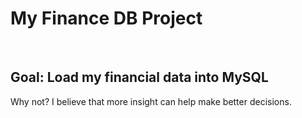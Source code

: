 <h1>My Finance DB Project</h1>
<br>
<h2>Goal: Load my financial data into MySQL</h2>
<p>Why not? I believe that more insight can help make better decisions.</p>